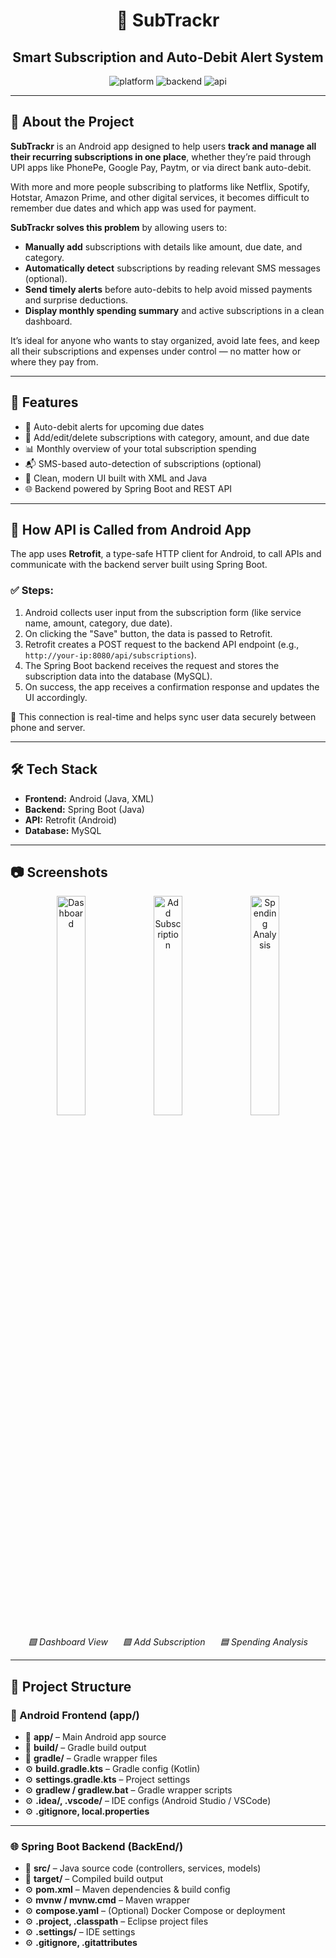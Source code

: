 <h1 align="center">📱 SubTrackr</h1>
<h2 align="center">Smart Subscription and Auto-Debit Alert System</h2>

<p align="center">
  <img src="https://img.shields.io/badge/platform-Android-green" alt="platform" />
  <img src="https://img.shields.io/badge/backend-SpringBoot-blue" alt="backend" />
  <img src="https://img.shields.io/badge/api-Retrofit-orange" alt="api" />
</p>

---

<h2>📝 About the Project </h2>

<p><strong>SubTrackr</strong> is an Android app designed to help users <strong>track and manage all their recurring subscriptions in one place</strong>, whether they’re paid through UPI apps like PhonePe, Google Pay, Paytm, or via direct bank auto-debit.</p>

<p>With more and more people subscribing to platforms like Netflix, Spotify, Hotstar, Amazon Prime, and other digital services, it becomes difficult to remember due dates and which app was used for payment.</p>

<p><strong>SubTrackr solves this problem</strong> by allowing users to:</p>

<ul>
  <li><strong>Manually add</strong> subscriptions with details like amount, due date, and category.</li>
  <li><strong>Automatically detect</strong> subscriptions by reading relevant SMS messages (optional).</li>
  <li><strong>Send timely alerts</strong> before auto-debits to help avoid missed payments and surprise deductions.</li>
  <li><strong>Display monthly spending summary</strong> and active subscriptions in a clean dashboard.</li>
</ul>

<p>It’s ideal for anyone who wants to stay organized, avoid late fees, and keep all their subscriptions and expenses under control — no matter how or where they pay from.</p>


---

<h2>🚀 Features</h2>

<ul>
  <li>🔔 Auto-debit alerts for upcoming due dates</li>
  <li>📅 Add/edit/delete subscriptions with category, amount, and due date</li>
  <li>📊 Monthly overview of your total subscription spending</li>
  <li>📬 SMS-based auto-detection of subscriptions (optional)</li>
  <li>📲 Clean, modern UI built with XML and Java</li>
  <li>🌐 Backend powered by Spring Boot and REST API</li>
</ul>

---

<h2>📡 How API is Called from Android App</h2>

<p>The app uses <strong>Retrofit</strong>, a type-safe HTTP client for Android, to call APIs and communicate with the backend server built using Spring Boot.</p>

<h3>✅ Steps:</h3>

<ol>
  <li>Android collects user input from the subscription form (like service name, amount, category, due date).</li>
  <li>On clicking the "Save" button, the data is passed to Retrofit.</li>
  <li>Retrofit creates a POST request to the backend API endpoint (e.g., <code>http://your-ip:8080/api/subscriptions</code>).</li>
  <li>The Spring Boot backend receives the request and stores the subscription data into the database (MySQL).</li>
  <li>On success, the app receives a confirmation response and updates the UI accordingly.</li>
</ol>

<p>📱 This connection is real-time and helps sync user data securely between phone and server.</p>

---

<h2>🛠️ Tech Stack</h2>

<ul>
  <li><strong>Frontend:</strong> Android (Java, XML)</li>
  <li><strong>Backend:</strong> Spring Boot (Java)</li>
  <li><strong>API:</strong> Retrofit (Android)</li>
  <li><strong>Database:</strong> MySQL</li>
</ul>

---

<h2>📷 Screenshots</h2>

<p align="center">
  <img src="https://github.com/user-attachments/assets/bc63b1a5-50b8-4e84-bfa5-d644e41da014" alt="Dashboard" width="30%" />
  <img src="https://github.com/user-attachments/assets/3280a7a1-8979-4017-8022-5283d6791a46" alt="Add Subscription" width="30%" />
 <img width="30%"  alt="Spending Analysis" src="https://github.com/user-attachments/assets/4354d58e-ecb0-49b7-8324-c313534dbb8f" />

</p>

<p align="center">
  <em>🟩 Dashboard View</em> &nbsp;&nbsp;&nbsp;&nbsp;
  <em>🟪 Add Subscription</em> &nbsp;&nbsp;&nbsp;&nbsp;
  <em>🟦 Spending Analysis</em>
</p>


---

<h2>📁 Project Structure</h2>

<h3>📱 Android Frontend (app/)</h3>
<ul>
  <li>📁 <strong>app/</strong> – Main Android app source</li>
  <li>📁 <strong>build/</strong> – Gradle build output</li>
  <li>📁 <strong>gradle/</strong> – Gradle wrapper files</li>
  <li>⚙️ <strong>build.gradle.kts</strong> – Gradle config (Kotlin)</li>
  <li>⚙️ <strong>settings.gradle.kts</strong> – Project settings</li>
  <li>⚙️ <strong>gradlew / gradlew.bat</strong> – Gradle wrapper scripts</li>
  <li>⚙️ <strong>.idea/, .vscode/</strong> – IDE configs (Android Studio / VSCode)</li>
  <li>⚙️ <strong>.gitignore, local.properties</strong></li>
</ul>

---

<h3>🌐 Spring Boot Backend (BackEnd/)</h3>
<ul>
  <li>📁 <strong>src/</strong> – Java source code (controllers, services, models)</li>
  <li>📁 <strong>target/</strong> – Compiled build output</li>
  <li>⚙️ <strong>pom.xml</strong> – Maven dependencies & build config</li>
  <li>⚙️ <strong>mvnw / mvnw.cmd</strong> – Maven wrapper</li>
  <li>⚙️ <strong>compose.yaml</strong> – (Optional) Docker Compose or deployment</li>
  <li>⚙️ <strong>.project, .classpath</strong> – Eclipse project files</li>
  <li>⚙️ <strong>.settings/</strong> – IDE settings</li>
  <li>⚙️ <strong>.gitignore, .gitattributes</strong></li>
</ul>


